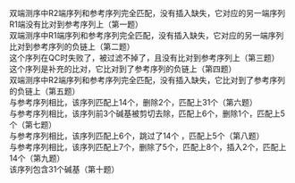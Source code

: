 双端测序中R2端序列和参考序列完全匹配，没有插入缺失，它对应的另一端序列R1端没有比对到参考序列上（第一题）<br>
双端测序中R1端序列和参考序列完全匹配，没有插入缺失，它对应的另一端序列比对到参考序列的负链上（第二题）<br>
这个序列在QC时失败了，被过滤不掉了，且没有比对到参考序列上（第三题）<br>
这个序列是补充的比对，它比对到了参考序列的负链上（第四题）<br>
双端测序中R2端序列和参考序列完全匹配，没有插入缺失，它比对到了参考序列的负链上（第五题）<br>
与参考序列相比，该序列匹配上14个，删除2个，匹配上31个（第六题）<br>
与参考序列相比，该序列前3个碱基被剪切去除，匹配上6个，删除1个，匹配上5个（第七题）<br>
与参考序列相比，该序列匹配上6个，跳过了14个 ，匹配上5个（第八题）<br>
与参考序列相比，该序列匹配上7个，删除了5个，匹配上8个，插入2个，匹配上14个（第九题）<br>
该序列包含31个碱基（第十题）<br>
